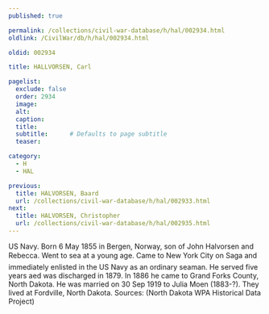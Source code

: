 ```yaml
---
published: true

permalink: /collections/civil-war-database/h/hal/002934.html
oldlink: /CivilWar/db/h/hal/002934.html

oldid: 002934

title: HALLVORSEN, Carl

pagelist:
  exclude: false
  order: 2934
  image: 
  alt:
  caption:
  title:
  subtitle:      # Defaults to page subtitle
  teaser:

category: 
  - H 
  - HAL

previous:
  title: HALVORSEN, Baard
  url: /collections/civil-war-database/h/hal/002933.html  
next:
  title: HALVORSEN, Christopher
  url: /collections/civil-war-database/h/hal/002935.html   
---
```

US Navy. Born 6 May 1855 in Bergen, Norway, son of John Halvorsen and Rebecca. Went to sea at a young age. Came to New York City on &#147;Saga&#148; and immediately enlisted in the US Navy as an ordinary seaman. He served five years aed was discharged in 1879. In 1886 he came to Grand Forks County, North Dakota. He was married on 30 Sep 1919 to Julia Moen (1883-?). They lived at Fordville, North Dakota. Sources: (North Dakota WPA Historical Data Project)